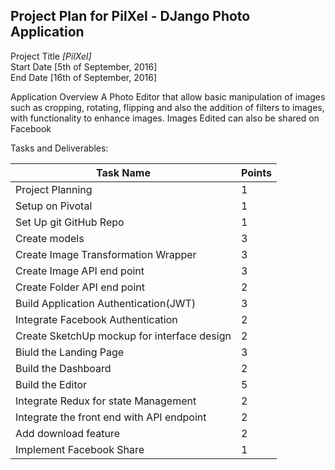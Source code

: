 ## Project Plan for PilXel - DJango Photo Application


Project Title *[PilXel]*<br/>
Start Date [5th of September, 2016] <br/>
End Date [16th of September, 2016]


Application Overview
A Photo Editor that allow basic manipulation of images such as cropping, rotating, flipping and also the addition of filters to images, with functionality to enhance images. Images Edited can also be shared on Facebook

Tasks and Deliverables:

|Task Name|Points|
|-----------|--------|
| Project Planning| 1 |
| Setup on Pivotal | 1 |
| Set Up git GitHub Repo | 1 |
| Create models | 3|
| Create Image Transformation Wrapper | 3 |
| Create Image API end point | 3|
| Create Folder API end point | 2|
| Build Application Authentication(JWT) | 3 |
| Integrate Facebook Authentication | 2 |
| Create SketchUp mockup for interface design | 2 |
| Biuld the Landing Page | 3 |
| Build the Dashboard | 2 |
| Build the Editor | 5 |
| Integrate Redux for state Management | 2 |
| Integrate the front end with API endpoint | 2 |
| Add download feature | 2 |
| Implement Facebook Share | 1 |
